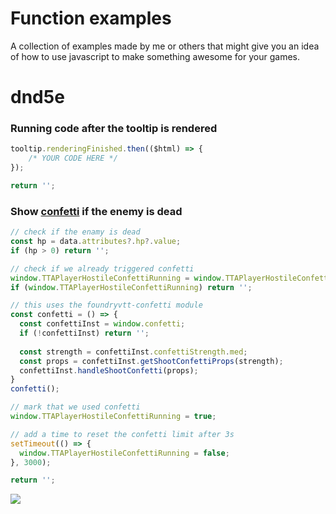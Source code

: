 # Function examples
A collection of examples made by me or others that might give you an idea of how to use javascript to make something awesome for your games.

# dnd5e

### Running code after the tooltip is rendered

```js
tooltip.renderingFinished.then(($html) => {
    /* YOUR CODE HERE */
});

return '';
```

### Show [confetti](https://github.com/ElfFriend-DnD/foundryvtt-confetti) if the enemy is dead

```js
// check if the enamy is dead
const hp = data.attributes?.hp?.value;
if (hp > 0) return '';

// check if we already triggered confetti
window.TTAPlayerHostileConfettiRunning = window.TTAPlayerHostileConfettiRunning || false;
if (window.TTAPlayerHostileConfettiRunning) return '';

// this uses the foundryvtt-confetti module
const confetti = () => {
  const confettiInst = window.confetti;
  if (!confettiInst) return '';
  
  const strength = confettiInst.confettiStrength.med;
  const props = confettiInst.getShootConfettiProps(strength);
  confettiInst.handleShootConfetti(props);
}
confetti();

// mark that we used confetti
window.TTAPlayerHostileConfettiRunning = true;

// add a time to reset the confetti limit after 3s
setTimeout(() => {
  window.TTAPlayerHostileConfettiRunning = false;
}, 3000);

return '';
```

![](https://i.imgur.com/QlTmTEv.gif)

